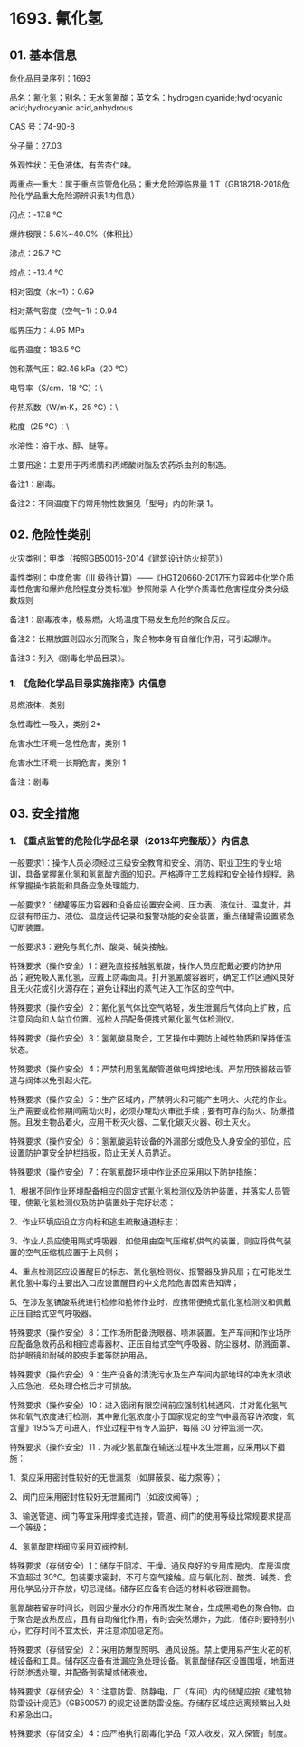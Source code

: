 # 1693. 氰化氢

## 01. 基本信息

危化品目录序列：1693

品名：氰化氢；别名：无水氢氰酸；英文名：hydrogen cyanide;hydrocyanic acid;hydrocyanic acid,anhydrous

CAS 号：74-90-8

分子量：27.03

外观性状：无色液体，有苦杏仁味。

两重点一重大：属于重点监管危化品；重大危险源临界量 1 T（GB18218-2018危险化学品重大危险源辨识表1内信息）

闪点：-17.8 ℃

爆炸极限：5.6%~40.0%（体积比）

沸点：25.7 ℃

熔点：-13.4 ℃

相对密度（水=1）：0.69

相对蒸气密度（空气=1)：0.94

临界压力：4.95 MPa

临界温度：183.5 ℃

饱和蒸气压：82.46 kPa（20 ℃）

电导率（S/cm，18 ℃）：\

传热系数（W/m·K，25 ℃）：\

粘度（25 ℃）：\

水溶性：溶于水、醇、醚等。

主要用途：主要用于丙烯腈和丙烯酸树脂及农药杀虫剂的制造。

备注1：剧毒。

备注2：不同温度下的常用物性数据见「型号」内的附录 1。

## 02. 危险性类别

火灾类别：甲类（按照GB50016-2014《建筑设计防火规范》）

毒性类别：中度危害（Ⅲ 级待计算）——《HGT20660-2017压力容器中化学介质毒性危害和爆炸危险程度分类标准》参照附录 A 化学介质毒性危害程度分类分级数规则

备注1：剧毒液体，极易燃，火场温度下易发生危险的聚合反应。

备注2：长期放置则因水分而聚合，聚合物本身有自催化作用，可引起爆炸。

备注3：列入《剧毒化学品目录》。

### 1. 《危险化学品目录实施指南》内信息

易燃液体，类别

急性毒性一吸入，类别 2* 

危害水生环境一急性危害，类别 1 

危害水生环境一长期危害，类别 1

备注：剧毒

## 03. 安全措施

### 1. 《重点监管的危险化学品名录（2013年完整版）》内信息

一般要求1：操作人员必须经过三级安全教育和安全、消防、职业卫生的专业培训，具备掌握氰化氢和氢氰酸方面的知识。严格遵守工艺规程和安全操作规程。熟练掌握操作技能和具备应急处理能力。

一般要求2：储罐等压力容器和设备应设置安全阀、压カ表、液位计、温度计，并应装有带压力、液位、温度远传记录和报警功能的安全装置，重点储罐需设置紧急切断装置。

一般要求3：避免与氧化剂、酸类、碱类接触。

特殊要求（操作安全）1：避免直接接触氢氰酸，操作人员应配戴必要的防护用品；避免吸入氰化氢，应戴上防毒面具。打开氢氰酸容器时，确定工作区通风良好且无火花或引火源存在；避免让释出的蒸气进入工作区的空气中。

特殊要求（操作安全）2：氰化氢气体比空气略轻，发生泄漏后气体向上扩散，应注意风向和人站立位置。巡检人员配备便携式氰化氢气体检测仪。

特殊要求（操作安全）3：氢氰酸易聚合，工艺操作中要防止碱性物质和保持低温状态。

特殊要求（操作安全）4：严禁利用氢氰酸管道做电焊接地线。严禁用铁器敲击管道与阀体以免引起火花。

特殊要求（操作安全）5：生产区域内，严禁明火和可能产生明火、火花的作业。生产需要或检修期间需动火时，必须办理动火审批手续；要有可靠的防火、防爆措施。且发生物品着火，应用干粉灭火器、二氧化碳灭火器、砂土灭火。

特殊要求（操作安全）6：氢氰酸运转设备的外漏部分或危及人身安全的部位，应设置防护罩安全护栏挡板，防止无关人员靠近。

特殊要求（操作安全）7：在氢氰酸环境中作业还应采用以下防护措施：

1、根据不同作业环境配备相应的固定式氰化氢检测仪及防护装置，并落实人员管理，使氰化氢检测仪及防护装置处于完好状态；

2、作业环境应设立方向标和逃生疏散通道标志；

3、作业人员应使用隔式呼吸器，如使用由空气压缩机供气的装置，则应将供气装置的空气压缩机应置于上风侧；

4、重点检测区应设置醒目的标志、氰化氢检测仪、报警器及排风扇；在可能发生氰化氢中毒的主要出入口应设置醒目的中文危险危害因素告知牌；

5、在涉及氢镐酸系统进行检修和抢修作业时，应携带便撓式氰化氢检测仪和佩戴正压自给式空气呼吸器。

特殊要求（操作安全）8：工作场所配备洗眼器、啧淋装置。生产车间和作业场所应配备急救药品和相应滤毒器材、正压自给式空气呼吸器、防尘器材、防溅面罩、防护眼镜和耐碱的胶皮手套等防护用品。

特殊要求（操作安全）9：生产设备的清洗污水及生产车间内部地坪的冲洗水须收入应急池，经处理合格后才可排放。

特殊要求（操作安全）10：进入密闭有限空间前应强制机械通风，并对氰化氢气体和氧气浓度进行检测，其中氰化氢浓度小于国家规定的空气中最高容许浓度，氧含量》19.5%方可进入，作业过程中有专人监护，每隔 30 分钟监测一次。

特殊要求（操作安全）11：为减少氢氰酸在输送过程中发生泄漏，应采用以下措施：

1、泵应采用密封性较好的无泄漏泵（如屏蔽泵、磁力泵等）；

2、阀门应采用密封性较好无泄漏阀门（如波纹阀等）;

3、输送管道、阀门等宜采用焊接式连接，管道、阀门的使用等级比常规要求提高一个等级；

4、氢氰酸取样阀应采用双阀控制。

特殊要求（存储安全）1：储存于阴凉、干燥、通风良好的专用库房内。库房温度不宜超过 30℃。包装要求密封，不可与空气接触。应与氧化剂、酸类、碱类、食用化学品分开存放，切忌混储。储存区应备有合适的材料收容泄漏物。

氢氰酸若留存时间长，则因少量水分的作用而发生聚合，生成黑褐色的聚合物。由于聚合是放热反应，且有自动催化作用，有时会突然爆炸，为此，储存时要特别小心，贮存时间不宜太长，并注意添加稳定剂。

特殊要求（存储安全）2：采用防爆型照明、通风设施。禁止使用易产生火花的机械设备和工具。储存区应备有泄漏应急处理设备。氢氰酸储存区设置围堰，地面进行防渗透处理，并配备倒装罐或储液池。

特殊要求（存储安全）3：注意防雷、防静电，厂（车间）内的储罐应按《建筑物防雷设计规范》（GB50057) 的规定设置防雷设施。存储存区域应远离频繁出入处和紧急出口。

特殊要求（存储安全）4：应严格执行剧毒化学品「双人收发，双人保管」制度。

